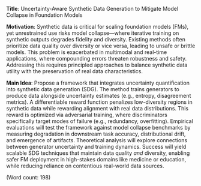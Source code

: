 **Title**: Uncertainty-Aware Synthetic Data Generation to Mitigate Model Collapse in Foundation Models  

**Motivation**: Synthetic data is critical for scaling foundation models (FMs), yet unrestrained use risks model collapse—where iterative training on synthetic outputs degrades fidelity and diversity. Existing methods often prioritize data quality over diversity or vice versa, leading to unsafe or brittle models. This problem is exacerbated in multimodal and real-time applications, where compounding errors threaten robustness and safety. Addressing this requires principled approaches to balance synthetic data utility with the preservation of real data characteristics.  

**Main Idea**: Propose a framework that integrates uncertainty quantification into synthetic data generation (SDG). The method trains generators to produce data alongside uncertainty estimates (e.g., entropy, disagreement metrics). A differentiable reward function penalizes low-diversity regions in synthetic data while rewarding alignment with real data distributions. This reward is optimized via adversarial training, where discriminators specifically target modes of failure (e.g., redundancy, overfitting). Empirical evaluations will test the framework against model collapse benchmarks by measuring degradation in downstream task accuracy, distributional drift, and emergence of artifacts. Theoretical analysis will explore connections between generator uncertainty and training dynamics. Success will yield scalable SDG techniques that maintain data quality *and* diversity, enabling safer FM deployment in high-stakes domains like medicine or education, while reducing reliance on contentious real-world data sources.  

(Word count: 198)